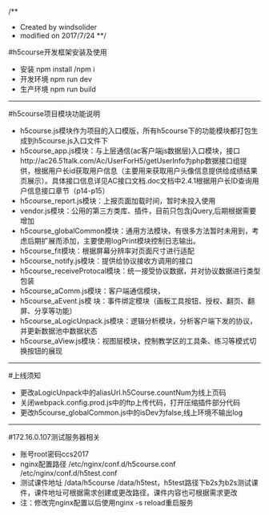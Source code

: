 /**
 * Created by windsolider
 * modified on 2017/7/24 
 **/

#h5course开发框架安装及使用
* 安装 npm install /npm i
* 开发环境 npm run dev
* 生产环境 npm run build
- - - - - -
#h5course项目模块功能说明
* h5course.js模块作为项目的入口模版，所有h5course下的功能模块都打包生成到h5course.js入口文件下
* h5course_app.js模块：与上层通信(ac客户端js数据层)入口模块，接口http://ac26.51talk.com/Ac/UserForH5/getUserInfo为php数据接口组提供，根据用户长id获取用户信息（主要用来获取用户头像信息提供给成绩结果页展示）。具体接口信息详见AC接口文档.doc文档中2.4.1根据用户长ID查询用户信息接口章节（p14-p15）
* h5course_report.js模块：上报页面加载时间，暂时未投入使用
* vendor.js模块：公用的第三方类库、插件，目前只包含jQuery,后期根据需要增加
* h5course_globalCommon模块：通用方法模块，有很多方法暂时未用到，考虑后期扩展而添加，主要使用logPrint模块控制日志输出。
* h5course_fit模块：根据屏幕分辨率对页面尺寸进行适配
* h5course_notify.js模块：提供给协议接收方调用的接口
* h5course_receiveProtocal模块：统一接受协议数据，并对协议数据进行类型包装
* h5course_aComm.js模块：客户端通信模块，
* h5course_aEvent.js模 块：事件绑定模块（画板工具按钮、授权、翻页、翻屏、分享等功能）
* h5course_aLogicUnpack.js模块：逻辑分析模块，分析客户端下发的协议，并更新数据池中数据状态
* h5course_aView.js模块：视图层模块，控制教学区的工具条、练习等模式切换按钮的展现
- - - - - -
#上线须知
* 更改aLogicUnpack中的aliasUrl.h5Course.countNum为线上页码
* 关闭webpack.config.prod.js中的ftp上传代码，打开压缩插件部分代码
* 更改h5course_globalCommon.js中的isDev为false,线上环境不输出log
- - - - - -
#172.16.0.107测试服务器相关
* 账号root密码ccs2017
* nginx配置路径 /etc/nginx/conf.d/h5course.conf  /etc/nginx/conf.d/h5test.conf
* 测试课件地址 /data/h5course /data/h5test，h5test路径下b2s为b2s测试课件，课件地址可根据需求创建或更改路径，课件内容也可根据需求更改
* 注：修改完nginx配置以后使用nginx -s reload重启服务 

